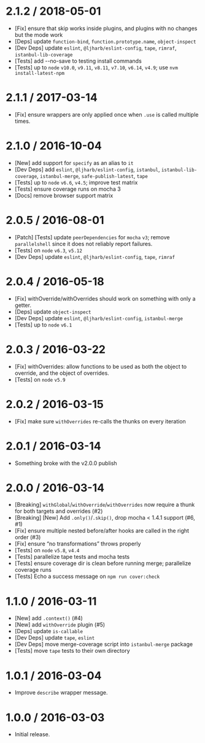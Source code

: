 2.1.2 / 2018-05-01
=================
  * [Fix] ensure that skip works inside plugins, and plugins with no changes but the mode work
  * [Deps] update `function-bind`, `function.prototype.name`, `object-inspect`
  * [Dev Deps] update `eslint`, `@ljharb/eslint-config`, `tape`, `rimraf`, `istanbul-lib-coverage`
  * [Tests] add --no-save to testing install commands
  * [Tests] up to `node` `v10.0`, `v9.11`, `v8.11`, `v7.10`, `v6.14`, `v4.9`; use `nvm install-latest-npm`

2.1.1 / 2017-03-14
=================
  * [Fix] ensure wrappers are only applied once when `.use` is called multiple times.

2.1.0 / 2016-10-04
=================
  * [New] add support for `specify` as an alias to `it`
  * [Dev Deps] add `eslint`, `@ljharb/eslint-config`, `istanbul`, `istanbul-lib-coverage`, `istanbul-merge`, `safe-publish-latest`, `tape`
  * [Tests] up to `node` `v6.6`, `v4.5`; improve test matrix
  * [Tests] ensure coverage runs on mocha 3
  * [Docs] remove browser support matrix

2.0.5 / 2016-08-01
=================
  * [Patch] [Tests] update `peerDependencies` for `mocha` `v3`; remove `parallelshell` since it does not reliably report failures.
  * [Tests] on `node` `v6.3`, `v5.12`
  * [Dev Deps] update `eslint`, `@ljharb/eslint-config`, `tape`, `rimraf`

2.0.4 / 2016-05-18
=================
  * [Fix] withOverride/withOverrides should work on something with only a getter.
  * [Deps] update `object-inspect`
  * [Dev Deps] update `eslint`, `@ljharb/eslint-config`, `istanbul-merge`
  * [Tests] up to `node` `v6.1`

2.0.3 / 2016-03-22
=================
  * [Fix] withOverrides: allow functions to be used as both the object to override, and the object of overrides.
  * [Tests] on `node` `v5.9`

2.0.2 / 2016-03-15
=================
  * [Fix] make sure `withOverrides` re-calls the thunks on every iteration

2.0.1 / 2016-03-14
=================
  * Something broke with the v2.0.0 publish

2.0.0 / 2016-03-14
=================
  * [Breaking] `withGlobal`/`withOverride`/`withOverrides` now require a thunk for both targets and overrides (#2)
  * [Breaking] [New] Add `.only()`/`.skip()`, drop mocha < 1.4.1 support (#6, #1)
  * [Fix] ensure multiple nested before/after hooks are called in the right order (#3)
  * [Fix] ensure “no transformations” throws properly
  * [Tests] on `node` `v5.8`, `v4.4`
  * [Tests] parallelize tape tests and mocha tests
  * [Tests] ensure coverage dir is clean before running merge; parallelize coverage runs
  * [Tests] Echo a success message on `npm run cover:check`

1.1.0 / 2016-03-11
=================
  * [New] add `.context()` (#4)
  * [New] add `withOverride` plugin (#5)
  * [Deps] update `is-callable`
  * [Dev Deps] update `tape`, `eslint`
  * [Dev Deps] move merge-coverage script into `istanbul-merge` package
  * [Tests] move `tape` tests to their own directory

1.0.1 / 2016-03-04
=================
  * Improve `describe` wrapper message.

1.0.0 / 2016-03-03
=================
  * Initial release.
